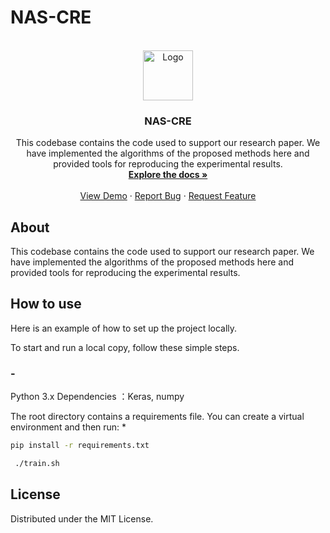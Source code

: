 # NAS-CRE


<!-- PROJECT LOGO -->
<br />
<div align="center">
  <a href="https://github.com/dadadaray/NAS-CRE/">
    <img src="images/logo.png" alt="Logo" width="80" height="80">
  </a>

<h3 align="center">NAS-CRE</h3>

  <p align="center">
    This codebase contains the code used to support our research paper. We have implemented the algorithms of the proposed methods here and provided tools for reproducing the experimental results.
    <br />
    <a href="https://github.com/dadadaray/NAS-CRE/"><strong>Explore the docs »</strong></a>
    <br />
    <br />
    <a href="https://github.com/dadadaray/NAS-CRE/">View Demo</a>
    ·
    <a href="https://github.com/dadadaray/NAS-CRE/issues/new?labels=bug&template=bug-report---.md">Report Bug</a>
    ·
    <a href="https://github.com/dadadaray/NAS-CRE/issues/new?labels=enhancement&template=feature-request---.md">Request Feature</a>
  </p>
</div>





<!-- ABOUT THE PROJECT -->
## About
 This codebase contains the code used to support our research paper. We have implemented the algorithms of the proposed methods here and provided tools for reproducing the experimental results.


<!-- GETTING STARTED -->
## How to use

Here is an example of how to set up the project locally.

To start and run a local copy, follow these simple steps.
### -

Python 3.x
Dependencies
：Keras, numpy

The root directory contains a requirements file. You can create a virtual environment and then run:
* 
  ```sh
  pip install -r requirements.txt
  ```
  

  ```sh
   ./train.sh
  ```


<!-- LICENSE -->
## License

Distributed under the MIT License. 


